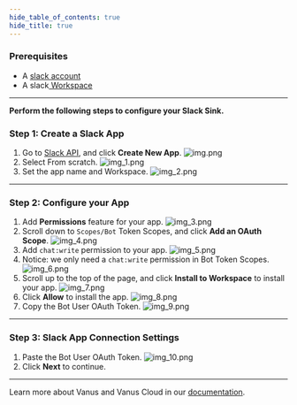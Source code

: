 ```yaml
--- 
hide_table_of_contents: true
hide_title: true
---
```


### Prerequisites

- A [slack account](https://slack.com)
- A slack[ Workspace](https://slack.com/help/articles/206845317-Create-a-Slack-workspace)

---

**Perform the following steps to configure your Slack Sink.**

### Step 1: Create a Slack App
1. Go to [Slack API](https://api.slack.com/apps), and click **Create New App**.
![img.png](images/img.png)
2. Select From scratch.
![img_1.png](images/img_1.png)
3. Set the app name and Workspace.
![img_2.png](images/img_2.png)


---

### Step 2: Configure your App
1. Add **Permissions** feature for your app.
![img_3.png](images/img_3.png)
2. Scroll down to `Scopes/Bot` Token Scopes, and click **Add an OAuth Scope**.
![img_4.png](images/img_4.png)
3. Add `chat:write` permission to your app.
![img_5.png](images/img_5.png)
4. Notice: we only need a `chat:write` permission in Bot Token Scopes.
![img_6.png](images/img_6.png)
5. Scroll up to the top of the page, and click **Install to Workspace** to install your app.
![img_7.png](images/img_7.png)
6. Click **Allow** to install the app.
![img_8.png](images/img_8.png)
7. Copy the Bot User OAuth Token.
 ![img_9.png](images/img_9.png)

---

### Step 3: Slack App Connection Settings
1. Paste the Bot User OAuth Token.
![img_10.png](images/img_10.png)
2. Click **Next** to continue.

---

Learn more about Vanus and Vanus Cloud in our [documentation](https://docs.vanus.ai).
